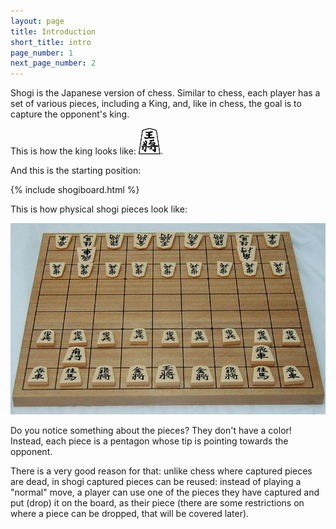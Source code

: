 ```yaml
---
layout: page
title: Introduction
short_title: intro
page_number: 1
next_page_number: 2
---
```

Shogi is the Japanese version of chess. Similar to chess, each player has a set of various pieces, including a King, and, like in chess, the goal is to capture the opponent's king.

This is how the king looks like: <img src="assets/img/sente/king.png">.

And this is the starting position:

{% include shogiboard.html %}
<script src="assets/js/jquery.min.js"></script>
<script src="assets/js/pieces_utils.js"></script>
<script src="assets/js/shogi.js"></script>


<script>
for(var i = 0; i < 9; i++) {
	addPieceToSquare(i, 6, "P");
	addPieceToSquare(i, 2, "p");
}
addPieceToSquare(0, 8, "L");
addPieceToSquare(8, 8, "L");
addPieceToSquare(7, 8, "N");
addPieceToSquare(1, 8, "N");
addPieceToSquare(2, 8, "S");
addPieceToSquare(6, 8, "S");
addPieceToSquare(3, 8, "G");
addPieceToSquare(5, 8, "G");
addPieceToSquare(4, 8, "K");
addPieceToSquare(1, 7, "B");
addPieceToSquare(7, 7, "R");

addPieceToSquare(0, 0, "l");
addPieceToSquare(8, 0, "l");
addPieceToSquare(7, 0, "n");
addPieceToSquare(1, 0, "n");
addPieceToSquare(2, 0, "s");
addPieceToSquare(6, 0, "s");
addPieceToSquare(3, 0, "g");
addPieceToSquare(5, 0, "g");
addPieceToSquare(4, 0, "k");
addPieceToSquare(1, 1, "r");
addPieceToSquare(7, 1, "b");

</script>
This is how physical shogi pieces look like:

<img src="assets/img/shogi_photo.jpg">

Do you notice something about the pieces? They don't have a color! Instead, each piece is a pentagon whose tip is pointing towards the opponent.

There is a very good reason for that: unlike chess where captured pieces are dead, in shogi captured pieces can be reused: instead of playing a "normal" move, a player can use one of the pieces they have captured and put (drop) it on the board, as their piece (there are some restrictions on where a piece can be dropped, that will be covered later).



